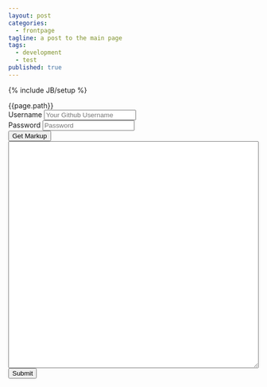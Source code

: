 ```yaml
---
layout: post
categories: 
  - frontpage
tagline: a post to the main page
tags: 
  - development
  - test
published: true
---
```


{% include JB/setup %}
 
<div id="path">{{page.path}}</div>

<form role="form" action="#">
  <div class="form-group">
    <label for="exampleInputEmail1">Username</label>
    <input type="text" class="form-control" id="username" placeholder="Your Github Username" />
  </div>
  <div class="form-group">
    <label for="exampleInputPassword1">Password</label>
    <input type="password" class="form-control" id="password" placeholder="Password" />
  </div>
  <button type="submit" class="btn btn-default" onclick="getMarkup();">Get Markup</button>
<textarea rows="30" style="width:100%" id="content">

</textarea>
  <button type="submit" class="btn btn-default" onclick="saveMarkup();">Submit</button>
</form>